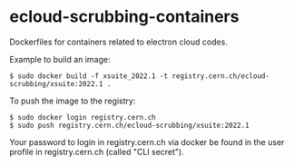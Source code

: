 # ecloud-scrubbing-containers

Dockerfiles for containers related to electron cloud codes.

Example to build an image:

```
$ sudo docker build -f xsuite_2022.1 -t registry.cern.ch/ecloud-scrubbing/xsuite:2022.1 .
```

To push the image to the registry:
```
$ sudo docker login registry.cern.ch
$ sudo push registry.cern.ch/ecloud-scrubbing/xsuite:2022.1
```

Your password to login in registry.cern.ch via docker be found in the user profile in registry.cern.ch (called "CLI secret").

